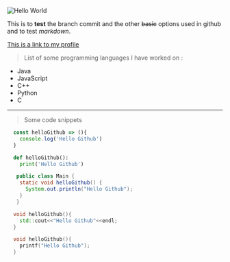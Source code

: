![Hello World](https://miro.medium.com/max/256/0*4ty0Adbdg4dsVBo3.png)

This is to **test** the branch commit and the other ~~basic~~ options used in github and to test *markdown*.

[This is a link to my profile](https://github.com/rajat-bh "My Profile")

> List of some programming languages I have worked on :
* Java
* JavaScript
* C++
* Python
* C

---
> Some code snippets

```Javascript
  const helloGithub => (){
    console.log('Hello Github')
  }
```

```Python
  def helloGithub():
    print('Hello Github')
```

```Java
   public class Main {
    static void helloGithub() {
      System.out.println("Hello Github");
    }
   }
```

```C++
  void helloGithub(){
    std::cout<<"Hello Github"<<endl;
  }
```

```C
  void helloGithub(){
    printf("Hello Github");
  }
```




